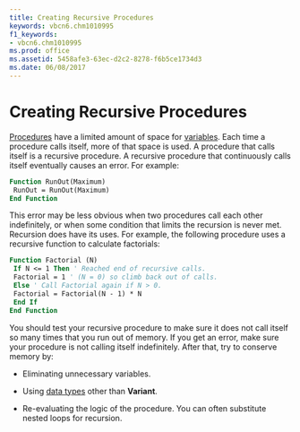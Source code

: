 ```yaml
---
title: Creating Recursive Procedures
keywords: vbcn6.chm1010995
f1_keywords:
- vbcn6.chm1010995
ms.prod: office
ms.assetid: 5458afe3-63ec-d2c2-8278-f6b5ce1734d3
ms.date: 06/08/2017
---
```



# Creating Recursive Procedures

[Procedures](../../Glossary/vbe-glossary.md#procedure) have a limited amount of space for [variables](../../Glossary/vbe-glossary.md#variable). Each time a procedure calls itself, more of that space is used. A procedure that calls itself is a recursive procedure. A recursive procedure that continuously calls itself eventually causes an error. For example:


```vb
Function RunOut(Maximum) 
 RunOut = RunOut(Maximum) 
End Function
```


This error may be less obvious when two procedures call each other indefinitely, or when some condition that limits the recursion is never met. Recursion does have its uses. For example, the following procedure uses a recursive function to calculate factorials:




```vb
Function Factorial (N) 
 If N <= 1 Then ' Reached end of recursive calls. 
 Factorial = 1 ' (N = 0) so climb back out of calls. 
 Else ' Call Factorial again if N > 0. 
 Factorial = Factorial(N - 1) * N 
 End If 
End Function
```

You should test your recursive procedure to make sure it does not call itself so many times that you run out of memory. If you get an error, make sure your procedure is not calling itself indefinitely. After that, try to conserve memory by:


- Eliminating unnecessary variables.
    
- Using [data types](../../Glossary/vbe-glossary.md#data-type) other than **Variant**.
    
- Re-evaluating the logic of the procedure. You can often substitute nested loops for recursion.
    


